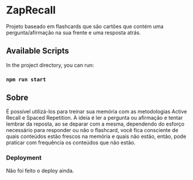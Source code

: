 # ZapRecall

Projeto baseado em flashcards que são cartões que contém uma pergunta/afirmação na sua frente e uma resposta atrás. 

## Available Scripts

In the project directory, you can run:

### `npm run start`

## Sobre

É possível utilizá-los para treinar sua memória com as metodologias Active Recall e Spaced Repetition. A ideia é ler a pergunta ou afirmação e tentar lembrar da reposta, ao se deparar com a mesma, dependendo do esforço necessário para responder ou não o flashcard, você fica consciente de quais conteúdos estão frescos na memória e quais não estão, então, pode praticar com frequência os conteúdos que não estão.

### Deployment

Não foi feito o deploy ainda.

